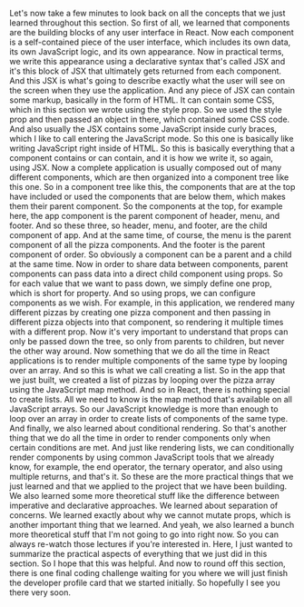 Let's now take a few minutes to look back
on all the concepts that we just learned
throughout this section.
So first of all, we learned
that components are the building blocks
of any user interface in React.
Now each component is a self-contained piece
of the user interface, which includes its own data,
its own JavaScript logic, and its own appearance.
Now in practical terms, we write this appearance
using a declarative syntax that's called JSX
and it's this block of JSX that ultimately
gets returned from each component.
And this JSX is what's going to describe
exactly what the user will see
on the screen when they use the application.
And any piece of JSX can contain some markup,
basically in the form of HTML.
It can contain some CSS, which in this section
we wrote using the style prop.
So we used the style prop and then passed an object
in there, which contained some CSS code.
And also usually the JSX contains some JavaScript
inside curly braces, which I like to call
entering the JavaScript mode.
So this one is basically like writing JavaScript
right inside of HTML.
So this is basically everything that a component contains
or can contain, and it is how we write it,
so again, using JSX.
Now a complete application is usually composed out
of many different components, which are then organized
into a component tree like this one.
So in a component tree like this,
the components that are at the top
have included or used the components that are below them,
which makes them their parent component.
So the components at the top, for example here,
the app component is the parent component of header,
menu, and footer.
And so these three, so header, menu, and footer,
are the child component of app.
And at the same time, of course, the menu is the parent
component of all the pizza components.
And the footer is the parent component of order.
So obviously a component can be a parent
and a child at the same time.
Now in order to share data between components,
parent components can pass data
into a direct child component using props.
So for each value that we want to pass down,
we simply define one prop, which is short for property.
And so using props, we can configure components as we wish.
For example, in this application,
we rendered many different pizzas by creating
one pizza component and then passing
in different pizza objects into that component,
so rendering it multiple times with a different prop.
Now it's very important to understand
that props can only be passed down the tree,
so only from parents to children,
but never the other way around.
Now something that we do all the time
in React applications is to render multiple components
of the same type by looping over an array.
And so this is what we call creating a list.
So in the app that we just built,
we created a list of pizzas by looping
over the pizza array using the JavaScript map method.
And so in React, there is nothing special to create lists.
All we need to know is the map method
that's available on all JavaScript arrays.
So our JavaScript knowledge is more
than enough to loop over an array
in order to create lists of components of the same type.
And finally, we also learned about conditional rendering.
So that's another thing that we do all the time
in order to render components only when
certain conditions are met.
And just like rendering lists,
we can conditionally render components
by using common JavaScript tools that we already know,
for example, the end operator, the ternary operator,
and also using multiple returns, and that's it.
So these are the more practical things
that we just learned and that we applied
to the project that we have been building.
We also learned some more theoretical stuff
like the difference between imperative
and declarative approaches.
We learned about separation of concerns.
We learned exactly about why we cannot mutate props,
which is another important thing that we learned.
And yeah, we also learned a bunch more theoretical stuff
that I'm not going to go into right now.
So you can always re-watch those lectures
if you're interested in.
Here, I just wanted to summarize the practical aspects
of everything that we just did in this section.
So I hope that this was helpful.
And now to round off this section,
there is one final coding challenge
waiting for you where we will just finish the developer
profile card that we started initially.
So hopefully I see you there very soon.